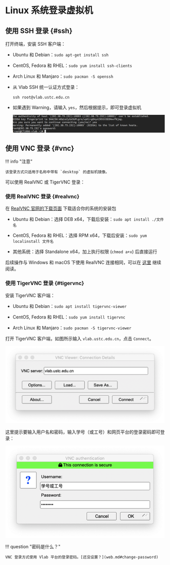 # Linux 系统登录虚拟机

## 使用 SSH 登录 {#ssh}

打开终端，安装 SSH 客户端：

* Ubuntu 和 Debian：`sudo apt-get install ssh`
* CentOS, Fedora 和 RHEL：`sudo yum install ssh-clients`
* Arch Linux 和 Manjaro：`sudo pacman -S openssh`

* 从 Vlab SSH 统一认证方式登录：

    ```shell
    ssh root@vlab.ustc.edu.cn
    ```

* 如果遇到 Warning，请输入 `yes`，然后根据提示，即可登录虚拟机

    <!-- TODO: TBD: 替换图片，展示新的 SSH 统一认证登录界面 -->

    ![](../images/ssh_1.png)

<!-- TODO: TBD: 增加一个 bullet point，说明如何选择虚拟机内的用户名 (root/ubuntu/vlab) -->

## 使用 VNC 登录 {#vnc}

!!! info "注意"

    该登录方式只适用于名称中带有 `desktop` 的虚拟机镜像。

可以使用 RealVNC 或 TigerVNC 登录：

### 使用 RealVNC 登录 {#realvnc}

在 [RealVNC 官网的下载页面](https://www.realvnc.com/en/connect/download/viewer/linux/) 下载适合你的系统的安装包

* Ubuntu 和 Debian：选择 DEB x64，下载后安装：`sudo apt install ./文件名`

* CentOS, Fedora 和 RHEL：选择 RPM x64，下载后安装：`sudo yum localinstall 文件名`

* 其他系统：选择 Standalone x64，加上执行权限 (`chmod a+x`) 后直接运行

后续操作与 Windows 和 macOS 下使用 RealVNC 连接相同，可以在 [这里](login-macos.md#vnc) 继续阅读。

### 使用 TigerVNC 登录 {#tigervnc}

安装 TigerVNC 客户端：

* Ubuntu 和 Debian：`sudo apt install tigervnc-viewer`

* CentOS, Fedora 和 RHEL：`sudo yum install tigervnc`

* Arch Linux 和 Manjaro：`sudo pacman -S tigervnc-viewer`

打开 TigerVNC 客户端，如图所示输入 `vlab.ustc.edu.cn`，点击 `Connect`。

![TigerVNC Main Screen](../images/tigervnc-startup-macos.png)

这里提示要输入用户名和密码，输入学号（或工号）和网页平台的登录密码即可登录：

![TigerVNC Authentication Dialog](../images/tigervnc-authentication-macos.png)

!!! question "密码是什么？"

    VNC 登录方式使用 Vlab 平台的登录密码。[还没设置？](web.md#change-password)
